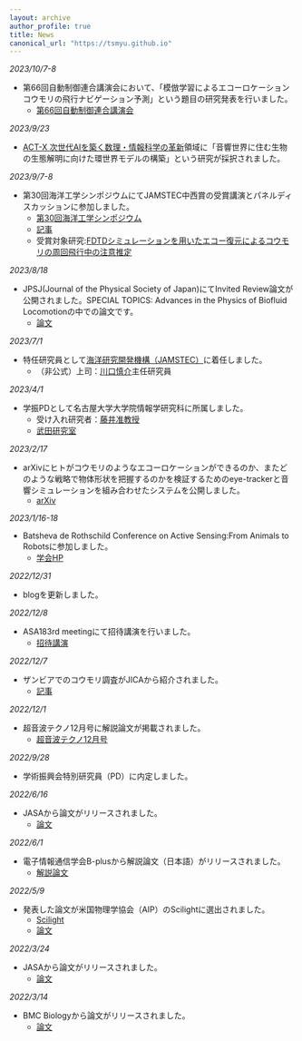 ```yaml
---
layout: archive
author_profile: true
title: News
canonical_url: "https://tsmyu.github.io"
---
```

*2023/10/7-8*
- 第66回自動制御連合講演会において、「模倣学習によるエコーロケーションコウモリの飛行ナビゲーション予測」という題目の研究発表を行いました。
    - [第66回自動制御連合講演会](https://rengo66.sice.jp/)

*2023/9/23*
- [ACT-X 次世代AIを築く数理・情報科学の革新](https://www.jst.go.jp/kisoken/act-x/application/2023/230919/230919.html)領域に「音響世界に住む生物の生態解明に向けた環世界モデルの構築」という研究が採択されました。

*2023/9/7-8*
- 第30回海洋工学シンポジウムにてJAMSTEC中西賞の受賞講演とパネルディスカッションに参加しました。
    - [第30回海洋工学シンポジウム](http://www.oesymposium.com/)
    - [記事](https://www.doshisha.ac.jp/news/detail/001-b95yew.html)
    - 受賞対象研究:[FDTDシミュレーションを用いたエコー復元によるコウモリの周回飛行中の注意推定](https://www.masj.jp/meeting/past_general/rp-20220526_general/rp-20220526_program/)

*2023/8/18*
- JPSJ(Journal of the Physical Society of Japan)にてInvited Review論文が公開されました。SPECIAL TOPICS: Advances in the Physics of Biofluid Locomotionの中での論文です。
    - [論文](https://journals.jps.jp/doi/full/10.7566/JPSJ.92.121001)

*2023/7/1*
- 特任研究員として[海洋研究開発機構（JAMSTEC）](https://www.jamstec.go.jp/j/)に着任しました。
    - （非公式）上司：[川口慎介](https://sites.google.com/view/kawagucciweb2/home)主任研究員

*2023/4/1*
- 学振PDとして名古屋大学大学院情報学研究科に所属しました。
    - 受け入れ研究者：[藤井准教授](https://sites.google.com/view/keisuke198619jp/)
    - [武田研究室](https://takedalab.g.sp.m.is.nagoya-u.ac.jp/)

*2023/2/17*
- arXivにヒトがコウモリのようなエコーロケーションができるのか、またどのような戦略で物体形状を把握するのかを検証するためのeye-trackerと音響シミュレーションを組み合わせたシステムを公開しました。
    - [arXiv](https://arxiv.org/abs/2302.08794)

*2023/1/16-18*
- Batsheva de Rothschild Conference on Active Sensing:From Animals to Robotsに参加しました。
    - [学会HP](https://www.weizmann.ac.il/conferences/AS2020/)

*2022/12/31*
- blogを更新しました。

*2022/12/8*
- ASA183rd meetingにて招待講演を行いました。
    - [招待講演](https://asa.scitation.org/doi/abs/10.1121/10.0016173)

*2022/12/7*
- ザンビアでのコウモリ調査がJICAから紹介されました。
    - [記事](https://www.jica.go.jp/project/all_africa/002/news/20221207.html)

*2022/12/1*
- 超音波テクノ12月号に解説論文が掲載されました。
    - [超音波テクノ12月号](https://www.nikko-pb.co.jp/products/detail.php?product_id=5426)

*2022/9/28*
- 学術振興会特別研究員（PD）に内定しました。

*2022/6/16*
- JASAから論文がリリースされました。
    - [論文](https://asa.scitation.org/doi/full/10.1121/10.0011737)

*2022/6/1*
- 電子情報通信学会B-plusから解説論文（日本語）がリリースされました。
    - [解説論文](https://www.jstage.jst.go.jp/article/bplus/16/1/16_6/_article/-char/ja/)

*2022/5/9*
- 発表した論文が米国物理学協会（AIP）のScilightに選出されました。
    - [Scilight](https://aip.scitation.org/doi/10.1063/10.0010484)
    - [論文](https://asa.scitation.org/doi/10.1121/10.0009916)

*2022/3/24*
- JASAから論文がリリースされました。
    - [論文](https://asa.scitation.org/doi/10.1121/10.0009916)

*2022/3/14*
- BMC Biologyから論文がリリースされました。
    - [論文](https://bmcbiol.biomedcentral.com/articles/10.1186/s12915-022-01253-y)